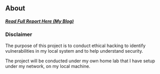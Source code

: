 ## About
##### [Read Full Report Here (My Blog)](https://www.mangoxsecurity.com)

### Disclaimer

The purpose of this project is to conduct ethical hacking to identify vulnerabilities in my local system and to help understand security.

 The project will be conducted under my own home lab that I have setup under my network, on my local machine. 
